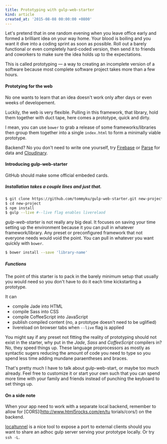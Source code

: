 ```yaml
---
title: Prototyping with gulp-web-starter
kind: article
created_at: '2015-08-08 00:00:00 +0800'
---
```


Let's pretend that in one random evening when you leave office early and formed a brilliant idea on your way home. Your blood is boiling and you want it dive into a coding sprint as soon as possible. Roll out a barely functional or even completely hard-coded version, then send it to friends and coworkers to make sure the idea holds up to the expectations.

This is called prototyping &mdash; a way to creating an incomplete version of a software because most complete software project takes more than a few hours.


#### Prototying for the web

No one wants to learn that an idea doesn't work only after days or even weeks of developement.

Luckily, the web is very flexible. Pulling in this framework, that library, hold them together with duct tape, here comes a prototype, quick and dirty.

I mean, you can use `bower` to grab a release of some frameworks/libraries then group them together into a single `index.html` to form a minimally viable prototype.

Backend? No you don't need to write one yourself, try [Firebase](https://www.firebase.com/) or [Parse](https://www.parse.com/) for data and [Cloudinary](http://cloudinary.com/).

#### Introducing gulp-web-starter

<div class="github-card" data-github="tommyku/gulp-web-starter" data-width="400" data-height="155" data-theme="default"></div>
<script src="//cdn.jsdelivr.net/github-cards/latest/widget.js"></script>

GitHub should make some official embeded cards.

##### Installation takes a couple lines and just that.

~~~ bash
$ git clone https://github.com/tommyku/gulp-web-starter.git new-project
$ cd new-project
$ npm install
$ gulp --live #--live flag enables liverelaod
~~~

*gulp-web-starter* is not really any big deal. It focuses on saving your time setting up the environment because it you can pull in whatever framework/library. Any preset or preconfigured framework that not everyone needs would void the point. You can pull in whatever you want quickly with `bower`.

~~~ bash
$ bower install --save 'library-name'
~~~

##### Functions

The point of this starter is to pack in the barely minimum setup that usually you would need so you don't have to do it each time kickstarting a prototype.

It can
- compile Jade into HTML
- compile Sass into CSS
- compile CoffeeScript into JavaScript
- publish compiled content (no, a prototype doesn't need to be uglified)
- livereload on browser tabs when `--live` flag is applied

You might say if any preset not fitting the reality of prototyping should not exist in the starter, why put in the *Jade*, *Sass* and *CoffeeScript* compilers in? No, they speed things up. These language proprocessors as mostly as syntactic sugers reducing the amount of code you need to type so you spend less time adding mundane paraentheses and braces.

That's pretty much I have to talk about gulp-web-start, or maybe too much already. Feel free to customize it or start your own such that you can spend more time with your family and friends instead of punching the keyboard to set things up.

#### On a side note

When your app need to work with a separate local backend, remember to allow for [CORS](http://www.html5rocks.com/en/tu
torials/cors/) on the backend.

[localtunnel](http://localtunnel.me/) is a nice tool to expose a port to external clients should you want to share an adhoc gulp server serving your prototype locally. Or try `ssh -L`.
